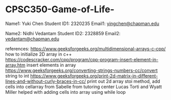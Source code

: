 # CPSC350-Game-of-Life-

Name1: Yuki Chen
Student ID1: 2320235
Email1: yingchen@chapman.edu

Name2: Nidhi Vedantam
Student ID2: 2328859
Email2: vedantam@chapman.edu

references: https://www.geeksforgeeks.org/multidimensional-arrays-c-cpp/ how to initialize 2D array in c++
            https://codescracker.com/cpp/program/cpp-program-insert-element-in-array.htm insert elements in array
            https://www.geeksforgeeks.org/converting-strings-numbers-cc/convert string to int
            https://www.geeksforgeeks.org/print-2d-matrix-in-different-lines-and-without-curly-braces-in-cc/  print out 2d array
            stoi method, add cells into cellarray from Sabelle from tutoring center
            Lucas Torti and Wyatt Miller helped with adding cells into array using while loop
